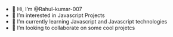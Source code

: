 - 👋 Hi, I’m @Rahul-kumar-007
- 👀 I’m interested in Javascript Projects
- 🌱 I’m currently learning Javascript and Javascript technologies 
- 💞️ I’m looking to collaborate on  some cool projetcs
 

<!---
Rahul-kumar-007/Rahul-kumar-007 is a ✨ special ✨ repository because its `README.md` (this file) appears on your GitHub profile.
You can click the Preview link to take a look at your changes.
--->
